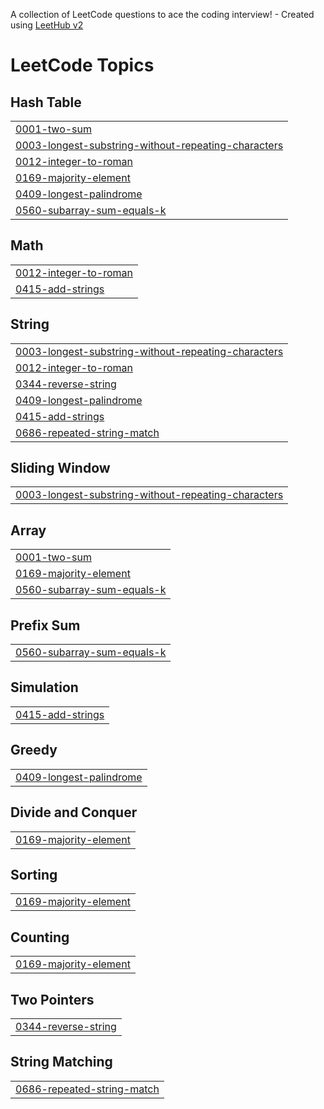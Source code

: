 A collection of LeetCode questions to ace the coding interview! - Created using [LeetHub v2](https://github.com/arunbhardwaj/LeetHub-2.0)
<!---LeetCode Topics Start-->
# LeetCode Topics
## Hash Table
|  |
| ------- |
| [0001-two-sum](https://github.com/nikhilbhardwaj52/leetcode1/tree/master/0001-two-sum) |
| [0003-longest-substring-without-repeating-characters](https://github.com/nikhilbhardwaj52/leetcode1/tree/master/0003-longest-substring-without-repeating-characters) |
| [0012-integer-to-roman](https://github.com/nikhilbhardwaj52/leetcode1/tree/master/0012-integer-to-roman) |
| [0169-majority-element](https://github.com/nikhilbhardwaj52/leetcode1/tree/master/0169-majority-element) |
| [0409-longest-palindrome](https://github.com/nikhilbhardwaj52/leetcode1/tree/master/0409-longest-palindrome) |
| [0560-subarray-sum-equals-k](https://github.com/nikhilbhardwaj52/leetcode1/tree/master/0560-subarray-sum-equals-k) |
## Math
|  |
| ------- |
| [0012-integer-to-roman](https://github.com/nikhilbhardwaj52/leetcode1/tree/master/0012-integer-to-roman) |
| [0415-add-strings](https://github.com/nikhilbhardwaj52/leetcode1/tree/master/0415-add-strings) |
## String
|  |
| ------- |
| [0003-longest-substring-without-repeating-characters](https://github.com/nikhilbhardwaj52/leetcode1/tree/master/0003-longest-substring-without-repeating-characters) |
| [0012-integer-to-roman](https://github.com/nikhilbhardwaj52/leetcode1/tree/master/0012-integer-to-roman) |
| [0344-reverse-string](https://github.com/nikhilbhardwaj52/leetcode1/tree/master/0344-reverse-string) |
| [0409-longest-palindrome](https://github.com/nikhilbhardwaj52/leetcode1/tree/master/0409-longest-palindrome) |
| [0415-add-strings](https://github.com/nikhilbhardwaj52/leetcode1/tree/master/0415-add-strings) |
| [0686-repeated-string-match](https://github.com/nikhilbhardwaj52/leetcode1/tree/master/0686-repeated-string-match) |
## Sliding Window
|  |
| ------- |
| [0003-longest-substring-without-repeating-characters](https://github.com/nikhilbhardwaj52/leetcode1/tree/master/0003-longest-substring-without-repeating-characters) |
## Array
|  |
| ------- |
| [0001-two-sum](https://github.com/nikhilbhardwaj52/leetcode1/tree/master/0001-two-sum) |
| [0169-majority-element](https://github.com/nikhilbhardwaj52/leetcode1/tree/master/0169-majority-element) |
| [0560-subarray-sum-equals-k](https://github.com/nikhilbhardwaj52/leetcode1/tree/master/0560-subarray-sum-equals-k) |
## Prefix Sum
|  |
| ------- |
| [0560-subarray-sum-equals-k](https://github.com/nikhilbhardwaj52/leetcode1/tree/master/0560-subarray-sum-equals-k) |
## Simulation
|  |
| ------- |
| [0415-add-strings](https://github.com/nikhilbhardwaj52/leetcode1/tree/master/0415-add-strings) |
## Greedy
|  |
| ------- |
| [0409-longest-palindrome](https://github.com/nikhilbhardwaj52/leetcode1/tree/master/0409-longest-palindrome) |
## Divide and Conquer
|  |
| ------- |
| [0169-majority-element](https://github.com/nikhilbhardwaj52/leetcode1/tree/master/0169-majority-element) |
## Sorting
|  |
| ------- |
| [0169-majority-element](https://github.com/nikhilbhardwaj52/leetcode1/tree/master/0169-majority-element) |
## Counting
|  |
| ------- |
| [0169-majority-element](https://github.com/nikhilbhardwaj52/leetcode1/tree/master/0169-majority-element) |
## Two Pointers
|  |
| ------- |
| [0344-reverse-string](https://github.com/nikhilbhardwaj52/leetcode1/tree/master/0344-reverse-string) |
## String Matching
|  |
| ------- |
| [0686-repeated-string-match](https://github.com/nikhilbhardwaj52/leetcode1/tree/master/0686-repeated-string-match) |
<!---LeetCode Topics End-->